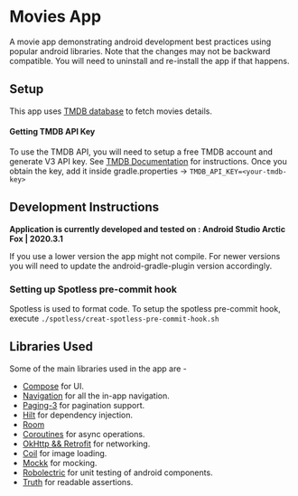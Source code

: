 # Movies App
A movie app demonstrating android development best practices using popular android libraries.
Note that the changes may not be backward compatible. You will need to uninstall and re-install the app if that happens.

## Setup
This app uses [TMDB database](https://developers.themoviedb.org/) to fetch movies details.

#### Getting TMDB API Key
To use the TMDB API, you will need to setup a free TMDB account and generate V3 API key. See [TMDB Documentation](https://developers.themoviedb.org/3/getting-started/introduction) for instructions.
Once you obtain the key, add it inside gradle.properties -> `TMDB_API_KEY=<your-tmdb-key>`

## Development Instructions
**Application is currently developed and tested on : Android Studio Arctic Fox | 2020.3.1**

If you use a lower version the app might not compile. For newer versions you will need to update the android-gradle-plugin version accordingly.

### Setting up Spotless pre-commit hook
Spotless is used to format code. To setup the spotless pre-commit hook, execute `./spotless/creat-spotless-pre-commit-hook.sh`

## Libraries Used
Some of the main libraries used in the app are -
* [Compose](https://developer.android.com/jetpack/compose) for UI.
* [Navigation](https://developer.android.com/guide/navigation) for all the in-app navigation.
* [Paging-3](https://developer.android.com/topic/libraries/architecture/paging/v3-overview) for pagination support.
* [Hilt](https://developer.android.com/training/dependency-injection/hilt-android) for dependency injection.
* [Room](https://developer.android.com/training/data-storage/room)
* [Coroutines](https://developer.android.com/kotlin/coroutines) for async operations.
* [OkHttp && Retrofit](https://github.com/square/retrofit) for networking.
* [Coil](https://github.com/coil-kt/coil) for image loading.
* [Mockk](https://github.com/mockk/mockk) for mocking.
* [Robolectric](https://github.com/robolectric/robolectric) for unit testing of android components.
* [Truth](https://github.com/google/truth) for readable assertions.
